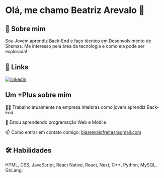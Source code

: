 



# Olá, me chamo Beatriz Arevalo  👋



## 🚀 Sobre mim
Sou Jovem aprendiz Back-End e faço técnico em Desenvolvimento de Sitemas. 
Me interesso pela área da tecnologia e como ela pode ser explorada! 


## 🔗 Links

[![linkedin](https://img.shields.io/badge/linkedin-0A66C2?style=for-the-badge&logo=linkedin&logoColor=white)](https://www.linkedin.com/in/beatriz-arevalo-freitas?utm_source=share&utm_campaign=share_via&utm_content=profile&utm_medium=ios_app/)



## Um +Plus sobre mim 
👩‍💻 Trabalho atualmente na empresa Intelbras como jovem aprendiz Back-End

🧠 Estou aprendendo programação Web e Mobile

📫 Como entrar em contato comigo: biaarevalofreitas@gmail.com



## 🛠 Habilidades
HTML, CSS, JavaScript, React Native, React, Next, C++, Python, MySQL, GoLang.

